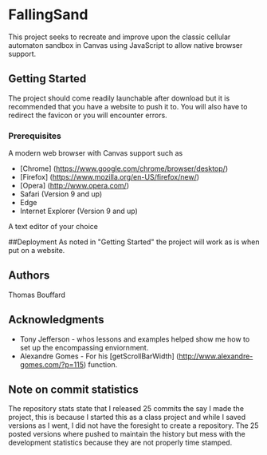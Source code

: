 # FallingSand
This project seeks to recreate and improve upon the classic cellular automaton sandbox in Canvas using JavaScript to allow native browser support.

## Getting Started
The project should come readily launchable after download but it is recommended that you have a website to push it to. You will also have to redirect the favicon or you will encounter errors.

### Prerequisites
A modern web browser with Canvas support such as
* [Chrome] (https://www.google.com/chrome/browser/desktop/)
* [Firefox] (https://www.mozilla.org/en-US/firefox/new/)
* [Opera] (http://www.opera.com/)
* Safari (Version 9 and up)
* Edge
* Internet Explorer (Version 9 and up)

A text editor of your choice

##Deployment
As noted in "Getting Started" the project will work as is when put on a website.

## Authors
Thomas Bouffard

## Acknowledgments
* Tony Jefferson - whos lessons and examples helped show me how to set up the encompassing enviornment.
* Alexandre Gomes - For his [getScrollBarWidth] (http://www.alexandre-gomes.com/?p=115) function.

## Note on commit statistics
The repository stats state that I released 25 commits the say I made the project,
this is because I started this as a class project and while I saved versions as I went,
I did not have the foresight to create a repository. The 25 posted versions where pushed to maintain the history
but mess with the development statistics because they are not properly time stamped.